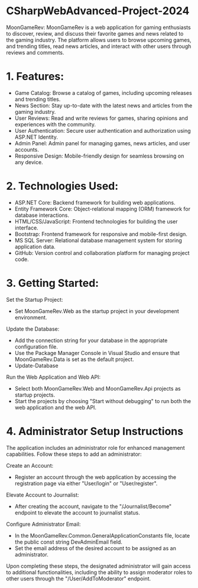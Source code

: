 # CSharpWebAdvanced-Project-2024

MoonGameRev: 
MoonGameRev is a web application for gaming enthusiasts to discover, review, and discuss their favorite games and news related to the gaming industry. The platform allows users to browse upcoming games, and trending titles, read news articles, and interact with other users through reviews and comments.

# 1. Features: 
- Game Catalog: Browse a catalog of games, including upcoming releases and trending titles.
- News Section: Stay up-to-date with the latest news and articles from the gaming industry.
- User Reviews: Read and write reviews for games, sharing opinions and experiences with the community.
- User Authentication: Secure user authentication and authorization using ASP.NET Identity.
- Admin Panel: Admin panel for managing games, news articles, and user accounts.
- Responsive Design: Mobile-friendly design for seamless browsing on any device.

# 2. Technologies Used:

- ASP.NET Core: Backend framework for building web applications.
- Entity Framework Core: Object-relational mapping (ORM) framework for database interactions.
- HTML/CSS/JavaScript: Frontend technologies for building the user interface.
- Bootstrap: Frontend framework for responsive and mobile-first design.
- MS SQL Server: Relational database management system for storing application data.
- GitHub: Version control and collaboration platform for managing project code.

# 3. Getting Started:

Set the Startup Project:
- Set MoonGameRev.Web as the startup project in your development environment.

Update the Database:
- Add the connection string for your database in the appropriate configuration file.
- Use the Package Manager Console in Visual Studio and ensure that MoonGameRev.Data is set as the default project.
- Update-Database

Run the Web Application and Web API:
- Select both MoonGameRev.Web and MoonGameRev.Api projects as startup projects.
- Start the projects by choosing "Start without debugging" to run both the web application and the web API.


# 4. Administrator Setup Instructions
The application includes an administrator role for enhanced management capabilities. Follow these steps to add an administrator:

Create an Account:
- Register an account through the web application by accessing the registration page via either "User/login" or "User/register".
  
Elevate Account to Journalist:
- After creating the account, navigate to the "/Journalist/Become" endpoint to elevate the account to journalist status.
  
Configure Administrator Email:
- In the MoonGameRev.Common.GeneralApplicationConstants file, locate the public const string DevAdminEmail field.
- Set the email address of the desired account to be assigned as an administrator.

Upon completing these steps, the designated administrator will gain access to additional functionalities, including the ability to assign moderator roles to other users through the "/User/AddToModerator" endpoint.


  
